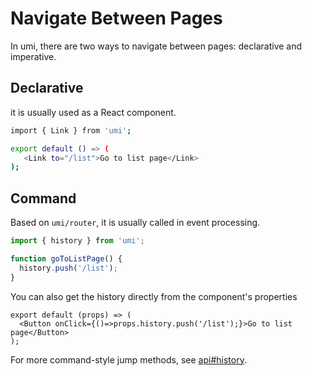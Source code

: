 # Navigate Between Pages

In umi, there are two ways to navigate between pages: declarative and imperative.

## Declarative

it is usually used as a React component.

```bash
import { Link } from 'umi';

export default () => (
   <Link to="/list">Go to list page</Link>
);
```

## Command

Based on `umi/router`, it is usually called in event processing.

```js
import { history } from 'umi';

function goToListPage() {
  history.push('/list');
}
```

You can also get the history directly from the component's properties

```tsx
export default (props) => (
  <Button onClick={()=>props.history.push('/list');}>Go to list page</Button>
);
```

For more command-style jump methods, see [api#history](/api#history).

